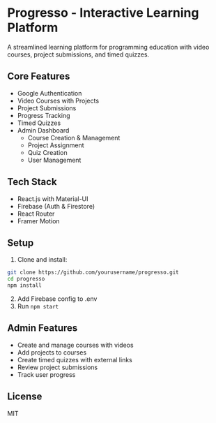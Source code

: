 # Progresso - Interactive Learning Platform

A streamlined learning platform for programming education with video courses, project submissions, and timed quizzes.

## Core Features

- Google Authentication
- Video Courses with Projects
- Project Submissions
- Progress Tracking
- Timed Quizzes
- Admin Dashboard
  - Course Creation & Management
  - Project Assignment
  - Quiz Creation
  - User Management

## Tech Stack

- React.js with Material-UI
- Firebase (Auth & Firestore)
- React Router
- Framer Motion

## Setup

1. Clone and install:
```bash
git clone https://github.com/yourusername/progresso.git
cd progresso
npm install
```

2. Add Firebase config to .env
3. Run `npm start`

## Admin Features

- Create and manage courses with videos
- Add projects to courses
- Create timed quizzes with external links
- Review project submissions
- Track user progress

## License

MIT